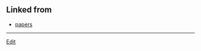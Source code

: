 ## Linked from

* [papers](papers.md)


----
[Edit](https://github.com/vitroid/vitroid.github.io/edit/master/MD/JMM2011.md)
